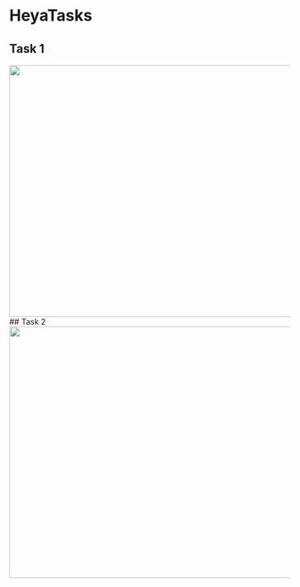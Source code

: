 # HeyaTasks
## Task 1
<img src="https://github.com/SaraAkmal/HeyaTasks/blob/master/HeyaCaseStudy1/HeyaProj.PNG" width="1000" height="450"/>
## Task 2
<img src="https://github.com/SaraAkmal/HeyaTasks/blob/master/Task2/Capture.PNG" width="1000" height="450"/>
